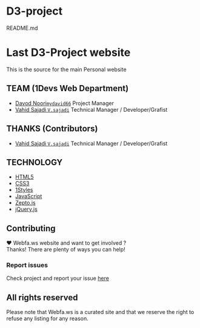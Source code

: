 D3-project
==========
README.md
# Last D3-Project  website
This is the source for the main Personal website

## TEAM (1Devs Web Department)
* [Davod Noori`mydavid66`](https://github.com/mydavid66) Project Manager
* [Vahid Sajadi `V.sajadi`](https://github.com/v.sajadi) Technical Manager / Developer/Grafist

## THANKS (Contributors)
* [Vahid Sajadi `V.sajadi`](https://github.com/v.sajadi) Technical Manager / Developer/Grafist

## TECHNOLOGY
* [HTML5](http://ali.md/wiki/html5)
* [CSS3](http://ali.md/css3ref)
* [1Styles](http://ali.md/1styles)
* [JavaScript](http://ali.md/wiki/javascript)
* [Zepto.js](http://ali.md/zepto.js)
* [jQuery.js](http://ali.md/jquery.js)



## Contributing
♥ Webfa.ws website and want to get involved ?  
Thanks! There are plenty of ways you can help!  

### Report issues
Check project and report your issue [here](https://github.com/D3-project)    


## All rights reserved ###
Please note that  Webfa.ws  is a curated site and that we reserve the right to refuse any listing for any reason.  
  


